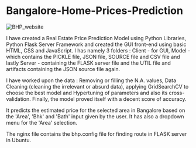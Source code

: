 # Bangalore-Home-Prices-Prediction
![BHP_website](https://github.com/git-naitik/Bangalore-Home-Prices-Prediction/assets/99355271/185732f5-e6f6-485d-ab45-6cd68870f6bc)

I have created a Real Estate Price Prediction Model using Python Libraries, Python Flask Server Framework and created the GUI front-end using basic HTML, CSS and JavaScript. I has namely 3 folders : Client - for GUI, Model - which contains the PICKLE file, JSON file, SOURCE file and CSV file and lastly Server - containing the FLASK server file and the UTIL file and artifacts containing the JSON source file again.

I have worked upon the data : Removing or filling the N.A. values, Data Cleaning (cleaning the irrelevant or absurd data), applying GridSearchCV to choose the best model and Hypertuning of parameters and also its cross-validation. Finally, the model proved itself with a decent score of accuracy.

It predicts the estimated price for the selected area in Bangalore based on the 'Area', 'Bhk' and 'Bath' input given by the user. It has also a dropdown menu for the 'Area' selection.

The nginx file contains the bhp.config file for finding route in FLASK server in Ubuntu.
